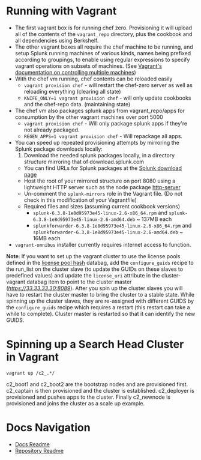 Running with Vagrant
====================
* The first vagrant box is for running chef zero. Provisioning it will upload all of the contents of the `vagrant_repo` directory, plus the cookbook and all dependencies using Berkshelf.
* The other vagrant boxes all require the chef machine to be running, and setup Splunk running machines of various kinds, names being prefixed according to groupings, to enable using regular expressions to specify vagrant operations on subsets of machines. (See [Vagrant's documentation on controlling multiple machines](http://docs.vagrantup.com/v2/multi-machine/))
* With the chef vm running, chef contents can be reloaded easily
  * `vagrant provision chef` - will restart the chef-zero server as well as reloading everything (clearing all state)
  * `KNIFE_ONLY=1 vagrant provision chef` - will only update cookbooks and the chef-repo data. (maintaining state)
* The chef vm also packages splunk apps from vagrant_repo/apps for consumption by the other vagrant machines over port 5000
  * `vagrant provision chef` - Will only package splunk apps if they're not already packaged.
  * `REGEN_APPS=1 vagrant provision chef` - Will repackage all apps.
* You can speed up repeated provisioning attempts by mirroring the Splunk package downloads locally:
  1. Download the needed splunk packages locally, in a directory structure mirroring that of download.splunk.com
    * You can find URLs for Splunk packages at the [Splunk download page](http://splunk.com/download)
  * Host the root of your mirrored structure on port 8080 using a lightweight HTTP server such as the node package [http-server](https://npmjs.org/package/http-server)
  * Un-comment the `splunk-mirrors` role in the Vagrant file. (Do not check in this modification of your Vagrantfile)
  * Required files and sizes (assuming current cookbook versions)
    * `splunk-6.3.8-1e8d95973e45-linux-2.6-x86_64.rpm` and `splunk-6.3.8-1e8d95973e45-linux-2.6-amd64.deb` ~ 137MB each
    * `splunkforwarder-6.3.8-1e8d95973e45-linux-2.6-x86_64.rpm` and `splunkforwarder-6.3.8-1e8d95973e45-linux-2.6-amd64.deb` ~ 16MB each
* `vagrant-omnibus` installer currently requires internet access to function.

**Note**:
If you want to set up the vagrant cluster to use the license pools defined in the [license pool hash](databags.md#license-pool-hash) databag, add the `configure_guids` recipe to the run_list on the cluster slave (to update the GUIDs on these slaves to predefined values) and update the `license_uri` attribute in the cluster-vagrant databag item to point to the cluster master (_https://33.33.33.30:8089_).
After you spin up the cluster slaves you will have to restart the cluster master to bring the cluster to a stable state. While spinning up the cluster slaves, they are re-assigned with different GUIDS by the `configure_guids` recipe which requires a restart (this restart can take a while to complete). Cluster master is restarted so that it can identify the new GUIDS.

# Spinning up a Search Head Cluster in Vagrant

<code>vagrant up /c2_.*/</code>

c2_boot1 and c2_boot2 are the bootstrap nodes and are provisioned first. c2_captain is then provisioned and the cluster is established. c2_deployer is provisioned and pushes apps to the cluster. Finally c2_newnode is provisioned and joins the cluster as a scale up example.

Docs Navigation
===============
* [Docs Readme](README.md)
* [Repository Readme](../README.md)
